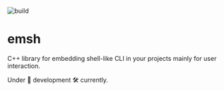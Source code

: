 ![build](https://github.com/czertyaka/emsh/actions/workflows/cmake-multi-platform.yml/badge.svg)

# emsh

C++ library for embedding shell-like CLI in your projects mainly for user interaction.

Under 🚧 development 🛠️ currently.
